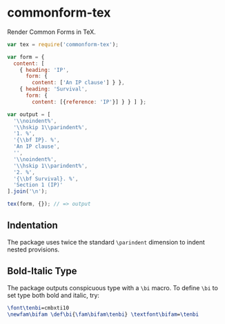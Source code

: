 commonform-tex
==============

Render Common Forms in TeX.

```javascript
var tex = require('commonform-tex');

var form = {
  content: [
    { heading: 'IP',
      form: {
        content: ['An IP clause'] } },
    { heading: 'Survival',
      form: {
        content: [{reference: 'IP'}] } } ] };

var output = [
  '\\noindent%',
  '\\hskip 1\\parindent%',
  '1. %',
  '{\\bf IP}. %',
  'An IP clause',
  '',
  '\\noindent%',
  '\\hskip 1\\parindent%',
  '2. %',
  '{\\bf Survival}. %',
  'Section 1 (IP)'
].join('\n');

tex(form, {}); // => output
```

Indentation
-----------
The package uses twice the standard `\parindent` dimension to indent nested provisions.

Bold-Italic Type
----------------
The package outputs conspicuous type with a `\bi` macro. To define `\bi` to set type both bold and italic, try:

```tex
\font\tenbi=cmbxti10
\newfam\bifam \def\bi{\fam\bifam\tenbi} \textfont\bifam=\tenbi
```

